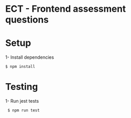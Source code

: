 
# ECT - Frontend assessment questions
# Setup

1- Install dependencies
```shell
$ npm install
```

# Testing
1- Run jest tests
```shell
 $ npm run test
```